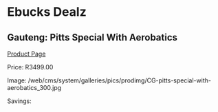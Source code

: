 
# Ebucks Dealz
## Gauteng: Pitts Special With Aerobatics
[Product Page](https://www.ebucks.com/web/shop/productSelected.do?prodId=223574452&catId=322194367)

Price: R3499.00

Image: /web/cms/system/galleries/pics/prodimg/CG-pitts-special-with-aerobatics_300.jpg

Savings: 


	